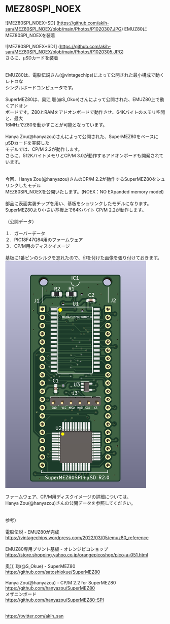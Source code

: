 # MEZ80SPI_NOEX
![MEZ80SPI_NOEX+SD] (https://github.com/akih-san/MEZ80SPI_NOEX/blob/main/Photos/P1020307.JPG)
EMUZ80にMEZ80SPI_NOEXを装着<br>
<br>
![MEZ80SPI_NOEX+SD1] (https://github.com/akih-san/MEZ80SPI_NOEX/blob/main/Photos/P1020305.JPG)<br>
さらに、μSDカードを装着<br>
<br>
<br>
EMUZ80は、電脳伝説さん(@vintagechips)によって公開された最小構成で動くレトロな<br>
シングルボードコンピュータです。<br>
<br>
SuperMEZ80は、奥江 聡(@S_Okue)さんによって公開された、EMUZ80上で動くアドオン<br>
ボードです。Z80とRAMをアドオンボードで動作させ、64Kバイトのメモリ空間と、最大<br>
16MHzでZ80を動かすことが可能となっています。<br>
<br>
Hanya Zou(@hanyazou)さんによって公開された、SuperMEZ80をベースにμSDカードを実装した<br>
モデルでは、CP/M 2.2が動作します。<br>
さらに、512KバイトメモリとCP/M 3.0が動作するアドオンボードも開発されています。<br>
<br>
<br>
今回、Hanya Zou(@hanyazou)さんのCP/M 2.2が動作するSuperMEZ80をシュリンクしたモデル<br>
MEZ80SPI_NOEXを公開いたします。(NOEX：NO EXpanded memory model)<br>
<br>
部品に表面実装チップを用い、基板をシュリンクしたモデルになります。<br>
SuperMEZ80より小さい基板上で64Kバイト CP/M 2.2が動作します。<br>
<br>
（公開データ）<br>
<br>
１．ガーバーデータ<br>
２．PIC18F47Q84用のファームウェア<br>
３．CP/M用のディスクイメージ<br>
<br>
基板に1番ピンのシルクを忘れたので、印を付けた画像を張り付けておきます。<br>
![MEZ80SPI_NOEX](https://github.com/akih-san/MEZ80SPI_NOEX/blob/main/MEZ80SPI_NOEX.png)

ファームウェア、CP/M用ディスクイメージの詳細については、<br>
Hanya Zou(@hanyazou)さんの公開データを参照してください。<br>
<br>
<br>
参考）<br>
<br>
電脳伝説 - EMUZ80が完成  
https://vintagechips.wordpress.com/2022/03/05/emuz80_reference<br>
<br>
EMUZ80専用プリント基板 - オレンジピコショップ<br>
https://store.shopping.yahoo.co.jp/orangepicoshop/pico-a-051.html<br>
<br>
奥江 聡(@S_Okue) - SuperMEZ80<br>
https://github.com/satoshiokue/SuperMEZ80<br>
<br>
Hanya Zou(@hanyazou) - CP/M 2.2 for SuperMEZ80<br>
https://github.com/hanyazou/SuperMEZ80<br>
メザニンボード<br>
https://github.com/hanyazou/SuperMEZ80-SPI<br>
<br>
<br>
https://twitter.com/akih_san<br>
